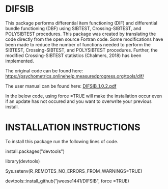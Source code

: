 # DIFSIB

This package performs differential item functioning (DIF) and differential bundle functioning (DBF) using SIBTEST, Crossing-SIBTEST, and POLYSIBTEST procedures.
This package was created by translating the code directly from the open source Fortran code. Some modifications have been made to reduce the number of functions needed
to perform the SIBTEST, Crossing-SIBTEST, and POLYSIBTEST procedures. Further, the modified Crossing-SIBTEST statistics (Chalmers, 2018) has been implemented.

The original code can be found here: https://psychometrics.onlinehelp.measuredprogress.org/tools/dif/ 

The user manual can be found here: [DIFSIB_1.0.2.pdf](https://github.com/jweese1441/DIFSIB/files/8155285/DIFSIB_1.0.2.pdf)

In the below code, using force =TRUE will make the installation occur even if an update has not occured and you want to overwrite your previous install.

# INSTALLATION INSTRUCTIONS

To install this package run the following lines of code. 

install.packages("devtools")

library(devtools)

Sys.setenv(R_REMOTES_NO_ERRORS_FROM_WARNINGS=TRUE)

devtools::install_github("jweese1441/DIFSIB", force =TRUE)
